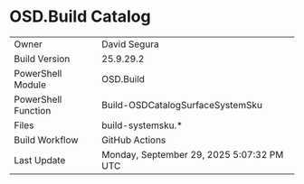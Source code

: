 ﻿# OSD.Build Catalog

| | |
|-|-|
| Owner | David Segura |
| Build Version | 25.9.29.2 |
| PowerShell Module | OSD.Build |
| PowerShell Function | Build-OSDCatalogSurfaceSystemSku |
| Files | build-systemsku.* |
| Build Workflow | GitHub Actions |
| Last Update | Monday, September 29, 2025 5:07:32 PM UTC |
